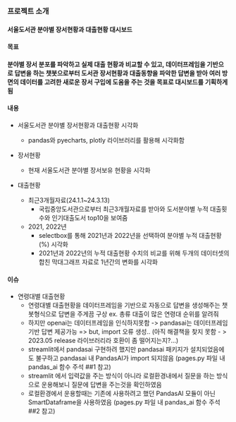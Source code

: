 ### 프로젝트 소개

#### 서울도서관 분야별 장서현황과 대출현황 대시보드

#### 목표
#### 분야별 장서 분포를 파악하고 실제 대출 현황과 비교할 수 있고, 데이터프레임을 기반으로 답변을 하는 챗봇으로부터 도서관 장서현황과 대출동향을 파악한 답변을 받아 여러 방면의 데이터를 고려한 새로운 장서 구입에 도움을 주는 것을 목표로 대시보드를 기획하게 됨


#### 내용

- 서울도서관 분야별 장서현황과 대출현황 시각화
    - pandas와 pyecharts, plotly 라이브러리를 활용해 시각화함

- 장서현황
    - 현재 서울도서관 분야별 장서보유 현황을 시각화

- 대출현황
    - 최근3개월자료(24.1.1~24.3.13)
        - 국립중앙도서관으로부터 최근3개월자료를 받아와 도서분야별 누적 대출횟수와 인기대출도서 top10을 보여줌
    - 2021, 2022년
        - selectbox를 통해 2021년과 2022년을 선택하여 분야별 누적 대출현황(%) 시각화
        - 2021년과 2022년의 누적 대출현황 수치의 비교를 위해 두개의 데이터셋의 합친 막대그래프 자료로 1년간의 변화를 시각화

#### 이슈
- 연령대별 대출현황
    - 연령대별 대출현황을 데이터프레임을 기반으로 자동으로 답변을 생성해주는 챗봇형식으로 답변을 주게끔 구상
    ex. 총류 대출이 많은 연령대 순위를 알려줘
    - 하지만 openai는 데이터프레임을 인식하지못함 -> pandasai는 데이터프레임 기반 답변 제공가능
    => but, import 오류 생성.. (아직 해결책을 찾지 못함 - > 2023.05 release 라이브러리라 호환이 좀 떨어지는지?...)
    - streamlit에서 pandasai 구현하려 했지만 pandasai 패키지가 설치되었음에도 불구하고 pandasai 내 PandasAI가 import 되지않음
      (pages.py 파일 내 pandas_ai 함수 주석 ##1 참고)
    - streamlit 에서 입력값을 주는 방식이 아니라 로컬환경내에서 질문을 하는 방식으로 운용해보니 질문에 답변을 주는것을 확인하였음
    - 로컬환경에서 운용할때는 기존에 사용하려고 했던 PandasAI 모듈이 아닌 SmartDataframe을 사용하였음
      (pages.py 파일 내 pandas_ai 함수 주석 ##2 참고)